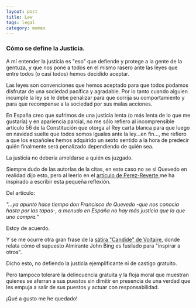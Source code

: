 ```yaml
---
layout: post
title: Law
tags: legal
category: memex
---
```




### Cómo se define la Justicia.


<p><span>A m&iacute; entender la justicia es "eso" que defiende y protege a la gente de la gentuza, y que nos pone a todos en el mismo rasero ante las leyes que entre todos (o casi todos) hemos decidido aceptar.</span></p>
<p><span>Las leyes son convenciones que hemos aceptado para que todos podamos disfrutar de una sociedad pac&iacute;fica y agradable. Por lo tanto cuando alguien incumple la ley se le debe penalizar para que corrija su comportamiento y para que recompense a la sociedad por sus malas acciones.</span></p>
<p><span>En Espa&ntilde;a creo que sufrimos de una justicia lenta (o m&aacute;s lenta de lo que me gustar&iacute;a) y en apariencia parcial, no me s&oacute;lo refiero al incomprensible art&iacute;culo 56 de la Constituci&oacute;n que otorga al Rey carta blanca para que luego en navidad suelte que todos somos iguales ante la ley...en fin..., me refiero a que los espa&ntilde;oles hemos adquirido un sexto sentido a la hora de predecir qui&eacute;n finalmente ser&aacute; penalizado dependiendo de qui&eacute;n sea.</span></p>
<p><span>La justicia no deber&iacute;a amoldarse a qui&eacute;n es juzgado.</span></p>
<p><span>Siempre dudo de las autor&iacute;as de la citas, en este caso no se si Quevedo en realidad dijo esto, pero al leerlo en el <a href="http://www.perezreverte.com/articulo/patentes-corso/768/dura-lex-sed-lex/">art&iacute;culo de Perez-Reverte </a>me ha inspirado a escribir esta peque&ntilde;a reflexi&oacute;n. </span></p>
<p><span>Del art&iacute;culo:</span></p>
<p><em><span>"...ya apunt&oacute; hace tiempo don Francisco de Quevedo -que nos conoc&iacute;a hasta por las tapas-, a menudo en Espa&ntilde;a no hay m&aacute;s justicia que la que uno compra."</span></em></p>
<p><span>Estoy de acuerdo.</span></p>
<p><span>Y se me ocurre otra gran frase de la <a href="http://en.wikipedia.org/wiki/Candide">s&aacute;tira "Candide" de Voltaire</a>, donde relata c&oacute;mo el supuesto Almirante John Bing es fusilado para "inspirar a otros".</span></p>
<p><span>Dicho esto, no defiendo la justicia ejemplificante ni de castigo gratuito.</span></p>
<p><span><span>Pero tampoco tolerar&eacute; la&nbsp;delincuencia&nbsp;gratuita y la floja moral que muestran quienes se aferran a sus puestos sin dimitir en presencia de una verdad que les empuja a salir de sus puestos y actuar con responsabilidad.</span></span></p>
<p><span>&iexcl;Qu&eacute; a gusto me he quedado!</span></p>